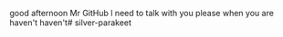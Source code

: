 good afternoon Mr GitHub
l need to talk with you please when you are haven't haven't# silver-parakeet